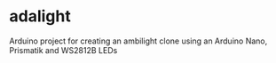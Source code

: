 # adalight
Arduino project for creating an ambilight clone using an Arduino Nano, Prismatik and WS2812B LEDs
